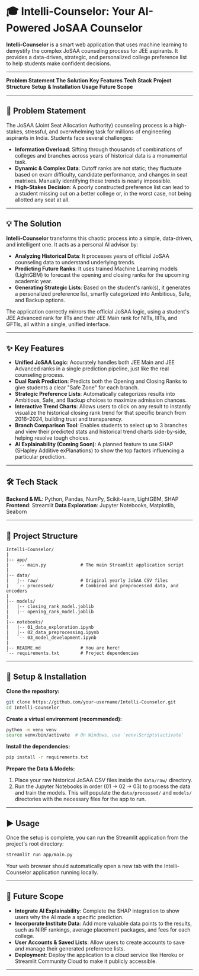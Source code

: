 # 🎓 Intelli-Counselor: Your AI-Powered JoSAA Counselor

**Intelli-Counselor** is a smart web application that uses machine learning to demystify the complex JoSAA counseling process for JEE aspirants. It provides a data-driven, strategic, and personalized college preference list to help students make confident decisions.

---

**Problem Statement**
**The Solution**
**Key Features**
**Tech Stack**
**Project Structure**
**Setup & Installation**
**Usage**
**Future Scope**

---

## 🎯 Problem Statement

The JoSAA (Joint Seat Allocation Authority) counseling process is a high-stakes, stressful, and overwhelming task for millions of engineering aspirants in India. Students face several challenges:

* **Information Overload**: Sifting through thousands of combinations of colleges and branches across years of historical data is a monumental task.
* **Dynamic & Complex Data**: Cutoff ranks are not static; they fluctuate based on exam difficulty, candidate performance, and changes in seat matrixes. Manually identifying these trends is nearly impossible.
* **High-Stakes Decision**: A poorly constructed preference list can lead to a student missing out on a better college or, in the worst case, not being allotted any seat at all.

---

## 💡 The Solution

**Intelli-Counselor** transforms this chaotic process into a simple, data-driven, and intelligent one. It acts as a personal AI advisor by:

* **Analyzing Historical Data**: It processes years of official JoSAA counseling data to understand underlying trends.
* **Predicting Future Ranks**: It uses trained Machine Learning models (LightGBM) to forecast the opening and closing ranks for the upcoming academic year.
* **Generating Strategic Lists**: Based on the student's rank(s), it generates a personalized preference list, smartly categorized into Ambitious, Safe, and Backup options.

The application correctly mirrors the official JoSAA logic, using a student's JEE Advanced rank for IITs and their JEE Main rank for NITs, IIITs, and GFTIs, all within a single, unified interface.

---

## ✨ Key Features

* **Unified JoSAA Logic**: Accurately handles both JEE Main and JEE Advanced ranks in a single prediction pipeline, just like the real counseling process.
* **Dual Rank Prediction**: Predicts both the Opening and Closing Ranks to give students a clear "Safe Zone" for each branch.
* **Strategic Preference Lists**: Automatically categorizes results into Ambitious, Safe, and Backup choices to maximize admission chances.
* **Interactive Trend Charts**: Allows users to click on any result to instantly visualize the historical closing rank trend for that specific branch from 2016–2024, building trust and transparency.
* **Branch Comparison Tool**: Enables students to select up to 3 branches and view their predicted stats and historical trend charts side-by-side, helping resolve tough choices.
* **AI Explainability (Coming Soon)**: A planned feature to use SHAP (SHapley Additive exPlanations) to show the top factors influencing a particular prediction.

---

## 🛠️ Tech Stack

**Backend & ML**: Python, Pandas, NumPy, Scikit-learn, LightGBM, SHAP
**Frontend**: Streamlit
**Data Exploration**: Jupyter Notebooks, Matplotlib, Seaborn

---

## 📁 Project Structure

```
Intelli-Counselor/
|
|-- app/
|   `-- main.py             # The main Streamlit application script
|
|-- data/
|   |-- raw/                # Original yearly JoSAA CSV files
|   `-- processed/          # Combined and preprocessed data, and encoders
|
|-- models/
|   |-- closing_rank_model.joblib
|   |-- opening_rank_model.joblib
|
|-- notebooks/
|   |-- 01_data_exploration.ipynb
|   |-- 02_data_preprocessing.ipynb
|   `-- 03_model_development.ipynb
|
|-- README.md               # You are here!
`-- requirements.txt        # Project dependencies
```

---

## 🚀 Setup & Installation

**Clone the repository:**

```bash
git clone https://github.com/your-username/Intelli-Counselor.git
cd Intelli-Counselor
```

**Create a virtual environment (recommended):**

```bash
python -m venv venv
source venv/bin/activate  # On Windows, use `venv\Scripts\activate`
```

**Install the dependencies:**

```bash
pip install -r requirements.txt
```

**Prepare the Data & Models:**

1. Place your raw historical JoSAA CSV files inside the `data/raw/` directory.
2. Run the Jupyter Notebooks in order (01 → 02 → 03) to process the data and train the models.
   This will populate the `data/processed/` and `models/` directories with the necessary files for the app to run.

---

## ▶️ Usage

Once the setup is complete, you can run the Streamlit application from the project's root directory:

```bash
streamlit run app/main.py
```

Your web browser should automatically open a new tab with the Intelli-Counselor application running locally.

---

## 🔮 Future Scope

* **Integrate AI Explainability**: Complete the SHAP integration to show users why the AI made a specific prediction.
* **Incorporate Institute Data**: Add more valuable data points to the results, such as NIRF rankings, average placement packages, and fees for each college.
* **User Accounts & Saved Lists**: Allow users to create accounts to save and manage their generated preference lists.
* **Deployment**: Deploy the application to a cloud service like Heroku or Streamlit Community Cloud to make it publicly accessible.

---